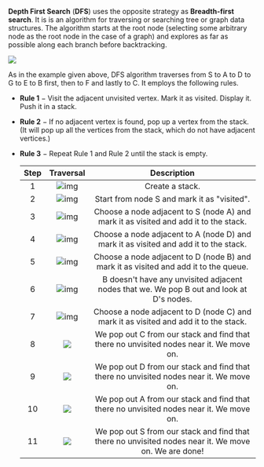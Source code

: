 <!--title={Depth First Search}-->

<!--badges={Algorithms:10}-->

<!--concepts{Depth First Search}-->

**Depth First Search** (**DFS**) uses the opposite strategy as **Breadth-first search**. It is is an algorithm for traversing or searching tree or graph data structures. The algorithm starts at the root node (selecting some arbitrary node as the root node in the case of a graph) and explores as far as possible along each branch before backtracking.

![](https://i.ibb.co/BcVyBHT/DFS.png)

As in the example given above, DFS algorithm traverses from S to A to D to G to E to B first, then to F and lastly to C. It employs the following rules.

- **Rule 1** − Visit the adjacent unvisited vertex. Mark it as visited. Display it. Push it in a stack.

- **Rule 2** − If no adjacent vertex is found, pop up a vertex from the stack. (It will pop up all the vertices from the stack, which do not have adjacent vertices.)

- **Rule 3** − Repeat Rule 1 and Rule 2 until the stack is empty.

  | Step |                      Traversal                       |                         Description                          |
  | :--: | :--------------------------------------------------: | :----------------------------------------------------------: |
  |  1   | ![img](https://i.ibb.co/C7hQjzK/DFS-Traversal.pngg)  |                       Create a stack.                        |
  |  2   | ![img](https://i.ibb.co/0ZwGn9j/DFS-Traversal-1.png) |         Start from node S and mark it as "visited".          |
  |  3   | ![img](https://i.ibb.co/k5sh0Vg/DFS-Traversal-2.png) | Choose a node adjacent to S (node A) and mark it as visited and add it to the stack. |
  |  4   | ![img](https://i.ibb.co/HrMWFVm/DFS-Traversal-3.png) | Choose a node adjacent to A (node D) and mark it as visited and add it to the stack. |
  |  5   | ![img](https://i.ibb.co/0hVBr15/DFS-Traversal-4.png) | Choose a node adjacent to D (node B) and mark it as visited and add it to the queue. |
  |  6   | ![img](https://i.ibb.co/2s4032J/DFS-Traversal-5.png) | B doesn't have any unvisited adjacent nodes that we. We pop B out and look at D's nodes. |
  |  7   | ![img](https://i.ibb.co/ZBNdg2g/DFS-Traversal-6.png) | Choose a node adjacent to D (node C) and mark it as visited and add it to the stack. |
  |  8   |   ![](https://i.ibb.co/V30g8VV/DFS-Traversal.png)    | We pop out C from our stack and find that there no unvisited nodes near it. We move on. |
  |  9   |  ![](https://i.ibb.co/VN01Tb0/DFS-Traversal-1.png)   | We pop out D from our stack and find that there no unvisited nodes near it. We move on. |
  |  10  |  ![](https://i.ibb.co/6nQwWC4/DFS-Traversal-2.png)   | We pop out A from our stack and find that there no unvisited nodes near it. We move on. |
  |  11  |  ![](https://i.ibb.co/xs6WFfg/DFS-Traversal-3.png)   | We pop out S from our stack and find that there no unvisited nodes near it. We move on. We are done! |
